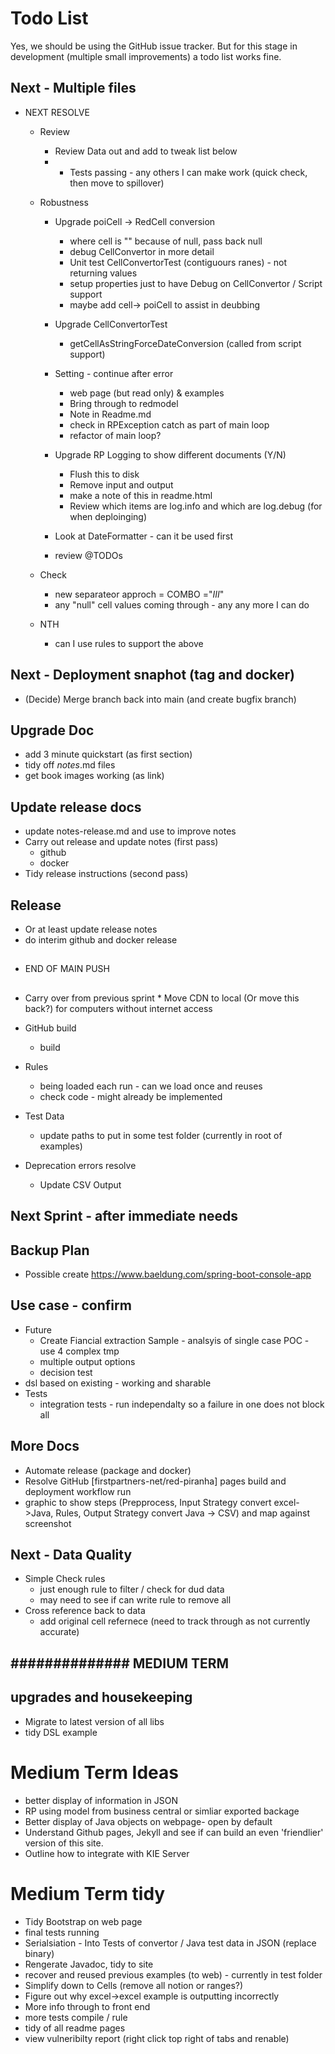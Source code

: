 # Todo List

Yes, we should be using the GitHub issue tracker. But for this stage in development (multiple small improvements) a todo list works fine.

## Next - Multiple files

* NEXT RESOLVE

    * Review
        * Review Data out and add to tweak list below
        * * Tests passing - any others I can make work (quick check, then move to spillover)
    * Robustness

        * Upgrade poiCell -> RedCell conversion
            * where cell is "" because of null, pass back null 
            * debug CellConvertor in more detail
            * Unit test CellConvertorTest (contiguours ranes) - not returning values
            * setup properties just to have Debug on CellConvertor / Script support
            * maybe add cell-> poiCell to assist in deubbing

        * Upgrade CellConvertorTest
            * getCellAsStringForceDateConversion (called from script support)
        
        * Setting - continue after error
            * web page (but read only) & examples
            * Bring through to redmodel
            * Note in Readme.md
            * check in RPException catch as part of main loop
            * refactor of main loop?

        * Upgrade RP Logging to show different documents (Y/N)
            * Flush this to disk
            * Remove input and output
            * make a note of this in readme.html
            * Review which items are log.info and which are log.debug (for when deploinging)


        * Look at DateFormatter - can it be used first
        * review @TODOs

    * Check
        * new separateor approch = COMBO ="_III_"
        * any "null" cell values coming through - any any more I can do
    
    * NTH
        * can I use rules to support the above
        

## Next - Deployment snaphot (tag and docker)

* (Decide) Merge branch back into main (and create bugfix branch)


## Upgrade Doc
* add 3 minute quickstart (as first section)
* tidy off *notes*.md files
* get book images working (as link)

## Update release docs
* update notes-release.md and use to improve notes
* Carry out release and update notes (first pass)
    * github
    * docker
* Tidy release instructions (second pass)

## Release
* Or at least update release notes
* do interim github and docker release


## ################
* END OF MAIN PUSH
## ################

* Carry over from previous sprint
         * Move CDN to local (Or move this back?) for computers without internet access

* GitHub build
    * build 

* Rules 
    * being loaded each run - can we load once and reuses
    * check code - might already be implemented

* Test Data
    * update paths to put in some test folder (currently in root of examples)

* Deprecation errors resolve
    * Update CSV Output


## ##############

## Next Sprint - after immediate needs

## Backup Plan
* Possible create https://www.baeldung.com/spring-boot-console-app


## Use case - confirm

* Future
    * Create Fiancial extraction Sample - analsyis of single case POC - use 4 complex tmp
    * multiple output options
    * decision test
* dsl based on existing - working and sharable
* Tests
    * integration tests - run  independalty so a failure in one does not block all

## More Docs
* Automate release (package and docker)
* Resolve GitHub [firstpartners-net/red-piranha] pages build and deployment workflow run 
* graphic to show steps (Prepprocess, Input Strategy convert excel->Java, Rules, Output Strategy convert Java -> CSV) and map against screenshot

    
## Next - Data Quality
* Simple Check rules
    * just enough rule to filter / check for dud data
    * may need to see if can write rule to remove all
* Cross reference back to data
    * add original cell refernece (need to track through as not currently accurate)


## ############## MEDIUM TERM

## upgrades and housekeeping

* Migrate to latest version of all libs
* tidy DSL example


# Medium Term Ideas
* better display of information in JSON
* RP using model from business central or simliar exported backage
* Better display of Java objects on webpage- open by default
* Understand Github pages, Jekyll and see if can build an even 'friendlier' version of this site.
* Outline how to integrate with KIE Server


# Medium Term tidy
* Tidy Bootstrap on web page
* final tests running
* Serialsiation - Into Tests of convertor / Java test data in JSON (replace binary)
* Rengerate Javadoc, tidy to site
* recover and reused previous examples (to web) - currently in test folder
* Simplify down to Cells (remove all notion or ranges?)
* Figure out why excel->excel example is outputting incorrectly
* More info through to front end
* more tests compile / rule
* tidy of all readme pages
* view vulneribilty report (right click top right of tabs and renable)



